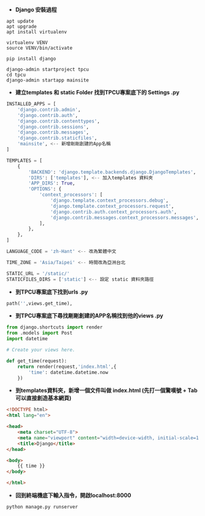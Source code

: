 * **Django 安裝過程**

```shell
apt update
apt upgrade
apt install virtualenv

virtualenv VENV
source VENV/bin/activate

pip install django

django-admin startproject tpcu
cd tpcu
django-admin startapp mainsite
```
* **建立templates 和 static Folder 找到TPCU專案底下的 Settings .py**
```python
INSTALLED_APPS = [
    'django.contrib.admin',
    'django.contrib.auth',
    'django.contrib.contenttypes',
    'django.contrib.sessions',
    'django.contrib.messages',
    'django.contrib.staticfiles',
    'mainsite', <-- 新增剛剛創建的App名稱
]

TEMPLATES = [
    {
        'BACKEND': 'django.template.backends.django.DjangoTemplates',
        'DIRS': ['templates'], <-- 加入templates 資料夾
        'APP_DIRS': True,
        'OPTIONS': {
            'context_processors': [
                'django.template.context_processors.debug',
                'django.template.context_processors.request',
                'django.contrib.auth.context_processors.auth',
                'django.contrib.messages.context_processors.messages',
            ],
        },
    },
]

LANGUAGE_CODE = 'zh-Hant' <-- 改為繁體中文

TIME_ZONE = 'Asia/Taipei' <-- 時間改為亞洲台北

STATIC_URL = '/static/'
STATICFILES_DIRS = ['static'] <-- 設定 static 資料夾路徑
```

* **到TPCU專案底下找到urls .py**

```python
path('',views.get_time),
```

* **到TPCU專案底下尋找剛剛創建的APP名稱找到他的views .py**

```python
from django.shortcuts import render
from .models import Post
import datetime

# Create your views here.

def get_time(request):
    return render(request,'index.html',{
        'time': datetime.datetime.now
    })
```

* **到templates資料夾，新增一個文件叫做 index.html (先打一個驚嘆號 + Tab 可以直接創造基本網頁)**
```html
<!DOCTYPE html>
<html lang="en">

<head>
    <meta charset="UTF-8">
    <meta name="viewport" content="width=device-width, initial-scale=1.0">
    <title>Django</title>
</head>

<body>
    {{ time }}
</body>

</html>
```

* **回到終端機底下輸入指令，開啟localhost:8000**

```shell
python manage.py runserver
```